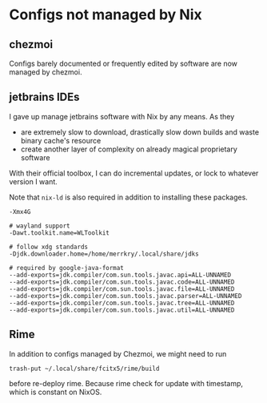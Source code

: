 # Configs not managed by Nix

## chezmoi

Configs barely documented or frequently edited by software are now managed by chezmoi.

## jetbrains IDEs

I gave up manage jetbrains software with Nix by any means. As they

- are extremely slow to download, drastically slow down builds and waste binary cache's resource
- create another layer of complexity on already magical proprietary software

With their official toolbox, I can do incremental updates, or lock to whatever version I want.

Note that `nix-ld` is also required in addition to installing these packages.

```
-Xmx4G

# wayland support
-Dawt.toolkit.name=WLToolkit

# follow xdg standards
-Djdk.downloader.home=/home/merrkry/.local/share/jdks

# required by google-java-format
--add-exports=jdk.compiler/com.sun.tools.javac.api=ALL-UNNAMED
--add-exports=jdk.compiler/com.sun.tools.javac.code=ALL-UNNAMED
--add-exports=jdk.compiler/com.sun.tools.javac.file=ALL-UNNAMED
--add-exports=jdk.compiler/com.sun.tools.javac.parser=ALL-UNNAMED
--add-exports=jdk.compiler/com.sun.tools.javac.tree=ALL-UNNAMED
--add-exports=jdk.compiler/com.sun.tools.javac.util=ALL-UNNAMED
```

## Rime

In addition to configs managed by Chezmoi, we might need to run

```
trash-put ~/.local/share/fcitx5/rime/build
```

before re-deploy rime. Because rime check for update with timestamp, which is constant on NixOS.
